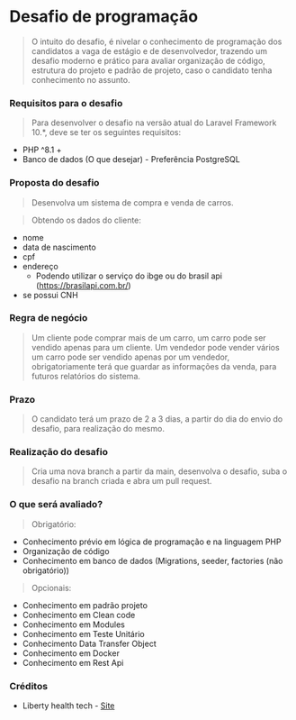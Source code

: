# Desafio de programação

> O intuito do desafio, é nivelar o conhecimento de programação dos candidatos a vaga de estágio e de desenvolvedor,
> trazendo um desafio moderno e prático para avaliar organização de código, estrutura do projeto e padrão de projeto,
> caso o candidato tenha conhecimento no assunto.

### Requisitos para o desafio

> Para desenvolver o desafio na versão atual do Laravel Framework 10.*, deve se ter os seguintes requisitos:

- PHP ^8.1 +
- Banco de dados (O que desejar) - Preferência PostgreSQL

### Proposta do desafio

> Desenvolva um sistema de compra e venda de carros.

> Obtendo os dados do cliente:

- nome
- data de nascimento
- cpf
- endereço
  - Podendo utilizar o serviço do ibge ou do brasil api (https://brasilapi.com.br/)
- se possui CNH

### Regra de negócio

> Um cliente pode comprar mais de um carro, um carro pode ser vendido apenas para um cliente. Um vendedor pode vender
> vários um carro pode ser vendido apenas por um vendedor, obrigatoriamente terá que guardar as informações da venda,
> para futuros relatórios do sistema.

### Prazo

> O candidato terá um prazo de 2 a 3 dias, a partir do dia do envio do desafio, para realização do mesmo.

### Realização do desafio

> Cria uma nova branch a partir da main, desenvolva o desafio, suba o desafio na branch criada e abra um pull request.

### O que será avaliado?

> Obrigatório:

- Conhecimento prévio em lógica de programação e na linguagem PHP
- Organização de código
- Conhecimento em banco de dados (Migrations, seeder, factories (não obrigatório))

> Opcionais:

- Conhecimento em padrão projeto
- Conhecimento em Clean code
- Conhecimento em Modules
- Conhecimento em Teste Unitário
- Conhecimento Data Transfer Object
- Conhecimento em Docker
- Conhecimento em Rest Api

### Créditos

- Liberty health tech - [Site](https://libertyti.com.br/)

